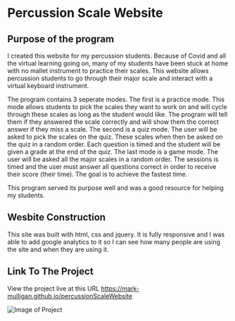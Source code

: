 # Percussion Scale Website

## Purpose of the program

I created this website for my percussion students.  Because of Covid and all the virtual learning going on, many of my students have been stuck at home with no mallet instrument to practice their scales.  This website allows percussion students to go through their major scale and interact with a virtual keyboard instrument. 

The program contains 3 seperate modes.  The first is a practice mode.  This mode allows students to pick the scales they want to work on and will cycle through these scales as long as the student would like. The program will tell them if they answered the scale correctly and will show them the correct answer if they miss a scale.  The second is a quiz mode.  The user will be asked to pick the scales on the quiz.  These scales when then be asked on the quiz in a random order.  Each question is timed and the student will be given a grade at the end of the quiz.  The last mode is a game mode.  The user will be asked all the major scales in a random order.  The sessions is timed and the user must answer all questions correct in order to receive their score (their time).  The goal is to achieve the fastest time.  

This program served its purpose well and was a good resource for helping my students.  

## Wesbite Construction
This site was built with html, css and jquery.  It is fully responsive and I was able to add google analytics to it so I can see how many people are using the site and when they are using it.     

## Link To The Project
View the project live at this URL  https://mark-mulligan.github.io/percussionScaleWebsite

![Image of Project](./scaleWebsiteCss/images/percussionScaleWebsite.png)

